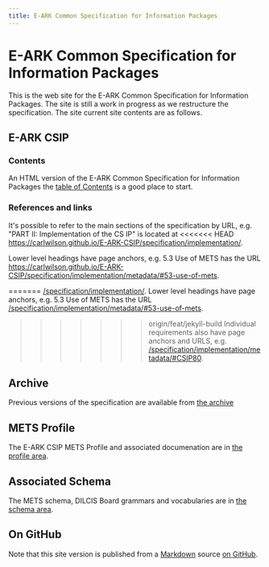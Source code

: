 ```yaml
---
title: E-ARK Common Specification for Information Packages
---
```

E-ARK Common Specification for Information Packages
===================================================
This is the web site for the E-ARK Common Specification for Information
Packages. The site is still a work in progress as we restructure the
specification. The site current site contents are as follows.

E-ARK CSIP
---------
### Contents
An HTML version of the E-ARK Common Specification for Information Packages the
[table of Contents](./specification/) is a good place to start.

### References and links
It's possible to refer to the main sections of the specification by URL,
e.g. "PART II: Implementation of the CS IP" is located at
<<<<<<< HEAD
https://carlwilson.github.io/E-ARK-CSIP/specification/implementation/.

Lower level headings have page anchors, e.g. 5.3 Use of METS has the URL
https://carlwilson.github.io/E-ARK-CSIP/specification/implementation/metadata/#53-use-of-mets.

=======
[/specification/implementation/](/specification/implementation/).
Lower level headings have page anchors, e.g. 5.3 Use of METS has the URL
[/specification/implementation/metadata/#53-use-of-mets](/specification/implementation/metadata/#53-use-of-mets).
>>>>>>> origin/feat/jekyll-build
Individual requirements also have page anchors and URLS, e.g.
[/specification/implementation/metadata/#CSIP80](/specification/implementation/metadata/#CSIP80).

Archive
-------
Previous versions of the specification are available from [the archive](./archive/)

METS Profile
------------
The E-ARK CSIP METS Profile and associated documenation are in [the profile area](./profile/).

Associated Schema
-----------------
The METS schema, DILCIS Board grammars and vocabularies are in [the schema area](./schema/).

On GitHub
---------
Note that this site version is published from a
[Markdown](https://guides.github.com/features/mastering-markdown/) source [on
GitHub](https://github.com/DILCISBoard/E-ARK-CSIP/).
